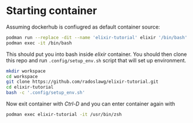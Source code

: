 # Starting container

Assuming dockerhub is confiugred as default container source:

```sh
podman run --replace -dit --name 'elixir-tutorial' elixir '/bin/bash'
podman exec -it /bin/bash
```

This should put you into bash inside *elixir* container. You should then clone this repo and run `.config/setup_env.sh` script that will set up environment.

```sh
mkdir workspace
cd workspace
git clone https://github.com/radoslawg/elixir-tutorial.git
cd elixir-tutorial
bash -c '.config/setup_env.sh'
```

Now exit container with *Ctrl-D* and you can enter container again with

```sh
podman exec elixir-tutorial -it /usr/bin/zsh
```
